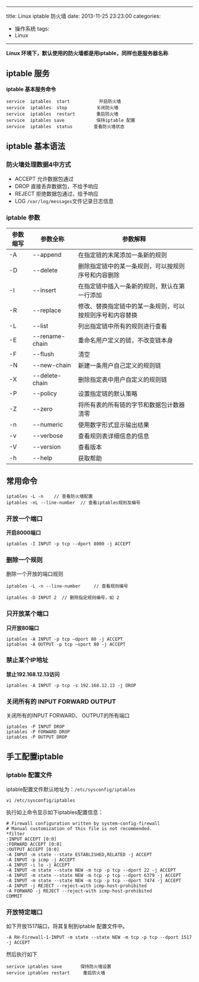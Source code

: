 ﻿----
title: Linux iptable 防火墙
date: 2013-11-25 23:23:00
categories: 
- 操作系统
tags:
- Linux
----

**Linux 环境下，默认使用的防火墙都是用iptable，同样也是服务器名称**

## iptable 服务
**iptable 基本服务命令**
```
service  iptables  start           开启防火墙
service  iptables  stop           关闭防火墙
service  iptables  restart        重启防火墙
service  iptables save            保持iptable 配置
service  iptables  status        查看防火墙状态
```

## iptable 基本语法

### 防火墙处理数据4中方式
* ACCEPT
允许数据包通过
* DROP
直接丢弃数据包，不给予响应
* REJECT
拒绝数据包通过，给予响应
* LOG
`/var/log/messages`文件记录日志信息


### iptable 参数

参数缩写 | 参数全称 | 参数解释
--- |---|---
-A  |  --append  | 在指定链的末尾添加一条新的规则
-D  |  --delete  | 删除指定链中的某一条规则，可以按规则序号和内容删除
-I  |  --insert  | 在指定链中插入一条新的规则，默认在第一行添加
-R  |  --replace |   修改、替换指定链中的某一条规则，可以按规则序号和内容替换
-L  |  --list    |   列出指定链中所有的规则进行查看
-E  |  --rename-chain |  重命名用户定义的链，不改变链本身
-F  |  --flush  | 清空
-N  |  --new-chain | 新建一条用户自己定义的规则链
-X  |  --delete-chain | 删除指定表中用户自定义的规则链
-P  |  --policy|  设置指定链的默认策略
-Z  |  --zero |  将所有表的所有链的字节和数据包计数器清零
-n  |  --numeric | 使用数字形式显示输出结果
-v  |  --verbose | 查看规则表详细信息的信息
-V  |  --version | 查看版本
-h  |  --help | 获取帮助


## 常用命令
```
iptables -L -n    // 查看防火墙配置
iptables -nL --line-number  // 查看iptables规则及编号
```

### 开放一个端口
**开启8000端口**
```
iptables -I INPUT -p tcp --dport 8000 -j ACCEPT
```
### 删除一个规则 
删除一个开放的端口规则
```
iptables -L -n --line-number     // 查看规则编号

iptables -D INPUT 2  // 删除指定规则编号，如 2
```


### 只开放某个端口
**只开放80端口**
```
iptables -A INPUT -p tcp –dport 80 -j ACCEPT
iptables -A OUTPUT -p tcp –sport 80 -j ACCEPT
```
### 禁止某个IP地址
**禁止192.168.12.13访问**
```
iptables -A INPUT -p tcp -s 192.168.12.13 -j DROP
```

### 关闭所有的 INPUT FORWARD OUTPUT

关闭所有的INPUT FORWARD、 OUTPUT的所有端口
```
iptables -P INPUT DROP
iptables -P FORWARD DROP
iptables -P OUTPUT DROP
```


## 手工配置iptable
### iptable 配置文件
iptable配置文件默认地址为：`/etc/sysconfig/iptables`
```
vi /etc/sysconfig/iptables
```
执行如上命令显示如下iptables配置信息：
```
# Firewall configuration written by system-config-firewall
# Manual customization of this file is not recommended.
*filter
:INPUT ACCEPT [0:0]
:FORWARD ACCEPT [0:0]
:OUTPUT ACCEPT [0:0]
-A INPUT -m state --state ESTABLISHED,RELATED -j ACCEPT
-A INPUT -p icmp -j ACCEPT
-A INPUT -i lo -j ACCEPT
-A INPUT -m state --state NEW -m tcp -p tcp --dport 22 -j ACCEPT
-A INPUT -m state --state NEW -m tcp -p tcp --dport 6379 -j ACCEPT
-A INPUT -m state --state NEW -m tcp -p tcp --dport 7474 -j ACCEPT
-A INPUT -j REJECT --reject-with icmp-host-prohibited
-A FORWARD -j REJECT --reject-with icmp-host-prohibited
COMMIT
```

### 开放特定端口
如下开放1517端口，将其复制到iptable 配置文件中。
```
-A RH-Firewall-1-INPUT -m state --state NEW -m tcp -p tcp --dport 1517 -j ACCEPT
```
然后执行如下
```
serivce iptables save       保持防火墙设置
service iptables restart     重启防火墙
```



 